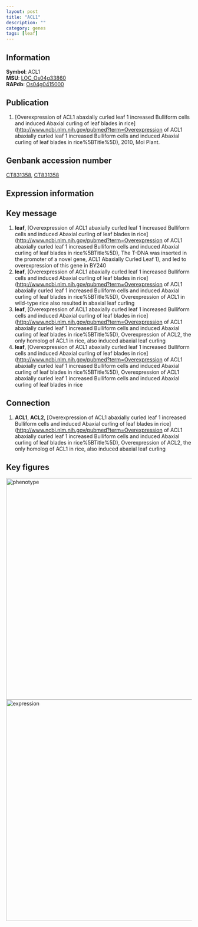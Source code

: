 ```yaml
---
layout: post
title: "ACL1"
description: ""
category: genes
tags: [leaf]
---
```


## Information
__Symbol__: ACL1  
__MSU__: [LOC_Os04g33860](http://rice.plantbiology.msu.edu/cgi-bin/ORF_infopage.cgi?orf=LOC_Os04g33860)  
__RAPdb__: [Os04g0415000](http://rapdb.dna.affrc.go.jp/viewer/gbrowse_details/irgsp1?name=Os04g0415000)  

## Publication
1. [Overexpression of ACL1 abaxially curled leaf 1 increased Bulliform cells and induced Abaxial curling of leaf blades in rice](http://www.ncbi.nlm.nih.gov/pubmed?term=Overexpression of ACL1 abaxially curled leaf 1 increased Bulliform cells and induced Abaxial curling of leaf blades in rice%5BTitle%5D), 2010, Mol Plant.

## Genbank accession number
[CT831358](http://www.ncbi.nlm.nih.gov/nuccore/CT831358), [CT831358](http://www.ncbi.nlm.nih.gov/nuccore/CT831358)  

## Expression information

## Key message
1. __leaf__, [Overexpression of ACL1 abaxially curled leaf 1 increased Bulliform cells and induced Abaxial curling of leaf blades in rice](http://www.ncbi.nlm.nih.gov/pubmed?term=Overexpression of ACL1 abaxially curled leaf 1 increased Bulliform cells and induced Abaxial curling of leaf blades in rice%5BTitle%5D),  The T-DNA was inserted in the promoter of a novel gene, ACL1 Abaxially Curled Leaf 1), and led to overexpression of this gene in BY240
2. __leaf__, [Overexpression of ACL1 abaxially curled leaf 1 increased Bulliform cells and induced Abaxial curling of leaf blades in rice](http://www.ncbi.nlm.nih.gov/pubmed?term=Overexpression of ACL1 abaxially curled leaf 1 increased Bulliform cells and induced Abaxial curling of leaf blades in rice%5BTitle%5D),  Overexpression of ACL1 in wild-type rice also resulted in abaxial leaf curling
3. __leaf__, [Overexpression of ACL1 abaxially curled leaf 1 increased Bulliform cells and induced Abaxial curling of leaf blades in rice](http://www.ncbi.nlm.nih.gov/pubmed?term=Overexpression of ACL1 abaxially curled leaf 1 increased Bulliform cells and induced Abaxial curling of leaf blades in rice%5BTitle%5D),  Overexpression of ACL2, the only homolog of ACL1 in rice, also induced abaxial leaf curling
4. __leaf__, [Overexpression of ACL1 abaxially curled leaf 1 increased Bulliform cells and induced Abaxial curling of leaf blades in rice](http://www.ncbi.nlm.nih.gov/pubmed?term=Overexpression of ACL1 abaxially curled leaf 1 increased Bulliform cells and induced Abaxial curling of leaf blades in rice%5BTitle%5D), Overexpression of ACL1 abaxially curled leaf 1 increased Bulliform cells and induced Abaxial curling of leaf blades in rice

## Connection
1. __ACL1__, __ACL2__, [Overexpression of ACL1 abaxially curled leaf 1 increased Bulliform cells and induced Abaxial curling of leaf blades in rice](http://www.ncbi.nlm.nih.gov/pubmed?term=Overexpression of ACL1 abaxially curled leaf 1 increased Bulliform cells and induced Abaxial curling of leaf blades in rice%5BTitle%5D),  Overexpression of ACL2, the only homolog of ACL1 in rice, also induced abaxial leaf curling

## Key figures
<img src="http://ricencode.github.io/images/ACL1.pheno.png" alt="phenotype"  style="width: 600px;"/>

<img src="http://ricencode.github.io/images/ACL1.exp.png" alt="expression"  style="width: 600px;"/>


